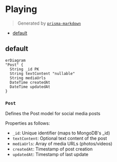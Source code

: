# Playing 

> Generated by [`prisma-markdown`](https://github.com/samchon/prisma-markdown)

- [default](#default)

## default

```mermaid
erDiagram
"Post" {
  String _id PK
  String textContent "nullable"
  String mediaUrls
  DateTime createdAt
  DateTime updatedAt
}
```

### `Post`

Defines the Post model for social media posts

Properties as follows:

- `_id`: Unique identifier (maps to MongoDB's _id)
- `textContent`: Optional text content of the post
- `mediaUrls`: Array of media URLs (photos/videos)
- `createdAt`: Timestamp of post creation
- `updatedAt`: Timestamp of last update
